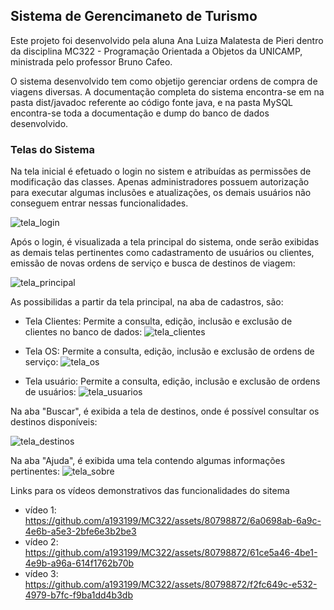 ## Sistema de Gerencimaneto de Turismo

Este projeto foi desenvolvido pela aluna Ana Luiza Malatesta de Pieri dentro da disciplina MC322 - Programação Orientada a Objetos da UNICAMP, ministrada pelo professor Bruno Cafeo.

O sistema desenvolvido tem como objetijo gerenciar ordens de compra de viagens diversas.
A documentação completa do sistema encontra-se em na pasta dist/javadoc referente ao código fonte java, e na pasta MySQL encontra-se toda a documentação e dump do banco de dados desenvolvido.

### Telas do Sistema

Na tela inicial é efetuado o login no sistem e atribuídas as permissões de modificação das classes. Apenas administradores possuem autorização para executar algumas inclusões e atualizações, os demais usuários não conseguem entrar nessas funcionalidades.

![tela_login](https://github.com/a193199/MC322/assets/80798872/32eb125b-ec3f-4d9c-b869-56c9b7508ef5)

Após o login, é visualizada a tela principal do sistema, onde serão exibidas as demais telas pertinentes como cadastramento de usuários ou clientes, emissão de novas ordens de serviço e busca de destinos de viagem:

![tela_principal](https://github.com/a193199/MC322/assets/80798872/5665681f-a5fe-47af-a01b-395b24320299)

As possibilidas a partir da tela principal, na aba de cadastros, são:
* Tela Clientes:
  Permite a consulta, edição, inclusão e exclusão de clientes no banco de dados:
![tela_clientes](https://github.com/a193199/MC322/assets/80798872/d00a1648-fbdc-4ddc-a0a8-e3aaa766f2df)

* Tela OS:
  Permite a consulta, edição, inclusão e exclusão de ordens de serviço:
  ![tela_os](https://github.com/a193199/MC322/assets/80798872/d4e96078-6604-4fe7-bedb-844d50f2ac80)

* Tela usuário:
  Permite a consulta, edição, inclusão e exclusão de ordens de usuários:
![tela_usuarios](https://github.com/a193199/MC322/assets/80798872/10479d5f-0373-4484-9fa1-11724488d931)

Na aba "Buscar", é exibida a tela de destinos, onde é possível consultar os destinos disponíveis:

![tela_destinos](https://github.com/a193199/MC322/assets/80798872/f3e71bd5-e8b9-4251-8407-ab6486761a12)

Na aba "Ajuda", é exibida uma tela contendo algumas informações pertinentes:
![tela_sobre](https://github.com/a193199/MC322/assets/80798872/acbfd48b-34f2-447e-b7be-7317502d3da5)

Links para os vídeos demonstrativos das funcionalidades do sitema
* vídeo 1:
https://github.com/a193199/MC322/assets/80798872/6a0698ab-6a9c-4e6b-a5e3-2bfe6e3b2be3
* vídeo 2:
https://github.com/a193199/MC322/assets/80798872/61ce5a46-4be1-4e9b-a96a-614f1762b70b
* vídeo 3:
https://github.com/a193199/MC322/assets/80798872/f2fc649c-e532-4979-b7fc-f9ba1dd4b3db
